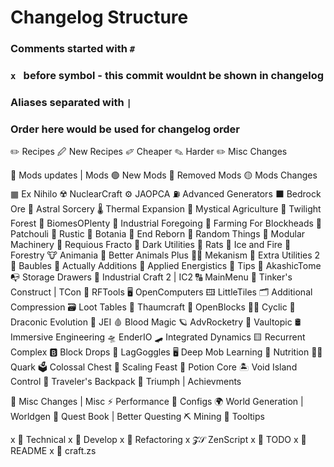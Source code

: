 # Changelog Structure

### Comments started with `#`
### `x ` before symbol - this commit wouldnt be shown in changelog
### Aliases separated with `|`

### Order here would be used for changelog order


✏️ Recipes
  🖉 New Recipes
  ✐ Cheaper
  ✎ Harder
  ✏ Misc Changes

🔵 Mods updates | Mods
  🟢 New Mods
  🔴 Removed Mods
  🟡 Mods Changes
  ▦ Ex Nihilo
  ☢️ NuclearCraft
  ⚙️ JAOPCA
  ⛽ Advanced Generators
  ⬛ Bedrock Ore
  🌠 Astral Sorcery
  🌡️ Thermal Expansion
  🌱 Mystical Agriculture
  🌳 Twilight Forest
  🌴 BiomesOPlenty
  🌸 Industrial Foregoing
  🌾 Farming For Blockheads
  🌿 Patchouli
  🍁 Rustic
  🍃 Botania
  🍇 End Reborn
  🎲 Random Things
  🏦 Modular Machinery
  🏪 Requious Fracto
  🏴 Dark Utilities
  🐀 Rats
  🐉 Ice and Fire
  🐝 Forestry
  🐮 Animania
  🐻 Better Animals Plus
  👨‍🏭 Mekanism
  👿 Extra Utilities 2
  💍 Baubles
  💼 Actually Additions
  💽 Applied Energistics
  📑 Tips
  📙 AkashicTome
  📭 Storage Drawers
  🔌 Industrial Craft 2 | IC2
  🔠 MainMenu
  🔨 Tinker's Construct | TCon
  🔩 RFTools
  🖥 OpenComputers
  🖽 LittleTiles
  🗂️ Additional Compression
  🗃️ Loot Tables
  🦯 Thaumcraft
  🧃 OpenBlocks
  🧙‍♂️ Cyclic
  🧬 Draconic Evolution
  🧻 JEI
  🩸 Blood Magic
  🪐 AdvRocketry
  🚄 Vaultopic
  🛢️ Immersive Engineering
  🛸 EnderIO
  🛹 Integrated Dynamics
  🟨 Recurrent Complex
  🅱 Block Drops
  🥽 LagGoggles
  🖥️ Deep Mob Learning
  🍹 Nutrition
  🙋‍♀️ Quark
  🗳️ Colossal Chest
  🍗 Scaling Feast
  🍯 Potion Core
  🏝️ Void Island Control
  🎒 Traveler's Backpack
  🛂 Triumph | Achievments

🔄 Misc Changes | Misc
  ⚡ Performance
  🧩 Configs
  🌍 World Generation | Worldgen
  📖 Quest Book | Better Questing
  ⛏️ Mining
  📑 Tooltips

x 🧱 Technical
  x 🚧 Develop
  x 🧹 Refactoring
  x 𝓩𝒮 ZenScript
  x 📝 TODO
  x 📃 README
  x 🧮 craft.zs
